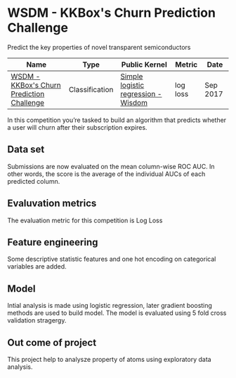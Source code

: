 # WSDM - KKBox's Churn Prediction Challenge
Predict the key properties of novel transparent semiconductors

| Name | Type  | Public Kernel | Metric |  Date |
| ------ | ------ | ------ | ------ | ------ |
|[WSDM - KKBox's Churn Prediction Challenge](https://www.kaggle.com/c/kkbox-churn-prediction-challenge)| Classification |[Simple logistic regression - Wisdom](https://www.kaggle.com/sudhirnl7/simple-logistic-regression-wisdom)| log loss | Sep 2017 |

In this competition you’re tasked to build an algorithm that predicts whether a user will churn after their subscription expires.

## Data set
Submissions are now evaluated on the mean column-wise ROC AUC. In other words, the score is the average of the individual AUCs of each predicted column.

## Evaluvation metrics
The evaluation metric for this competition is Log Loss

## Feature engineering
Some descriptive statistic features and one hot encoding on categorical variables are added.

## Model
Intial analysis is made using logistic regression, later gradient boosting methods are used to build model. The model is evaluated using 5 fold cross validation stragergy.

## Out come of project
This project help to analysze property of atoms using exploratory data analysis.
